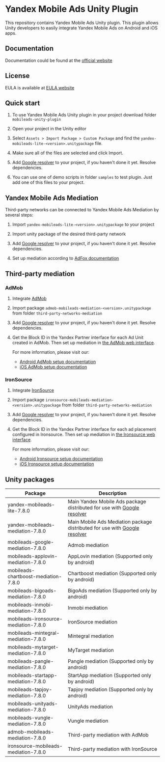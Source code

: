# Yandex Mobile Ads Unity Plugin

This repository contains Yandex Mobile Ads Unity plugin. This plugin allows Unity developers to easily integrate Yandex
Mobile Ads on Android and iOS apps.

## Documentation

Documentation could be found at the [official website][DOCUMENTATION]

## License

EULA is available at [EULA website][LICENSE]

## Quick start

1. To use Yandex Mobile Ads Unity plugin in your project download folder `mobileads-unity-plugin`

2. Open your project in the Unity editor

3. Select `Assets > Import Package > Custom Package` and find the `yandex-mobileads-lite-<version>.unitypackage` file.

4. Make sure all of the files are selected and click Import.

5. Add [Google resolver] to your project, if you haven't done it yet. Resolve dependencies.

6. You can use one of demo scripts in folder `samples` to test plugin. Just add one of this files to your project.

## Yandex Mobile Ads Mediation

Third-party networks can be connected to Yandex Mobile Ads Mediation by several steps:

1. Import `yandex-mobileads-lite-<version>.unitypackage` to your project

2. Import unity package of the desired third-party network

3. Add [Google resolver] to your project, if you haven't done it yet. Resolve dependencies.

4. Set up mediation according
   to [AdFox documentation](https://yandex.com/dev/mobile-ads/doc/plugins/unity/mob-mediation/list-network-docpage/)

## Third-party mediation

### AdMob

1. Integrate [AdMob](https://developers.google.com/admob/unity/start)

2. Import package `admob-mobileads-mediation-<version>.unitypackage` from folder `third-party-networks-mediation`

3. Add [Google resolver] to your project, if you haven't done it yet. Resolve dependencies.

4. Get the Block ID in the Yandex Partner interface for each Ad Unit created in AdMob. Then set up mediation
   in [the AdMob web interface](https://apps.admob.com).

   For more information, please visit our:
    * [Android AdMob setup documentation](https://yandex.ru/support2/mobile-ads/en/dev/android/admob-third)
    * [iOS AdMob setup documentation](https://yandex.ru/support2/mobile-ads/en/dev/ios/admob-third)

### IronSource

1. Integrate [IronSource](https://developers.is.com/ironsource-mobile/unity/unity-plugin/)

2. Import package `ironsource-mobileads-mediation-<version>.unitypackage` from folder `third-party-networks-mediation`

3. Add [Google resolver] to your project, if you haven't done it yet. Resolve dependencies.

4. Get the Block ID in the Yandex Partner interface for each ad placement configured in Ironsource. Then set up
   mediation in [the Ironsource web interface](https://platform.ironsrc.com/partners/dashboard).

   For more information, please visit our:
    * [Android Ironsource setup documentation](https://yandex.com/support2/mobile-ads/en/dev/android/ironsource-third)
    * [iOS Ironsource setup documentation](https://yandex.com/support2/mobile-ads/en/dev/ios/ironsource-third)

## Unity packages

| Package                              | Description                                                                  |
|--------------------------------------|------------------------------------------------------------------------------|
| yandex-mobileads-lite-7.8.0          | Main Yandex Mobile Ads package distributed for use with [Google resolver]    |
| yandex-mobileads-mediation-7.8.0     | Main Mobile Ads Mediation package distributed for use with [Google resolver] |
| mobileads-google-mediation-7.8.0     | Admob mediation                                                              |
| mobileads-applovin-mediation-7.8.0   | AppLovin mediation (Supported only by android)                               |
| mobileads-chartboost-mediation-7.8.0 | Chartboost mediation (Supported only by android)                             |
| mobileads-bigoads-mediation-7.8.0    | BigoAds mediation (Supported only by android)                                |
| mobileads-inmobi-mediation-7.8.0     | Inmobi mediation                                                             |
| mobileads-ironsource-mediation-7.8.0 | IronSource mediation                                                         |
| mobileads-mintegral-mediation-7.8.0  | Mintegral mediation                                                          |
| mobileads-mytarget-mediation-7.8.0   | MyTarget mediation                                                           |
| mobileads-pangle-mediation-7.8.0     | Pangle mediation (Supported only by android)                                 |
| mobileads-startapp-mediation-7.8.0   | StartApp mediation (Supported only by android)                               |
| mobileads-tapjoy-mediation-7.8.0     | Tapjoy mediation (Supported only by android)                                 |
| mobileads-unityads-mediation-7.8.0   | UnityAds mediation                                                           |
| mobileads-vungle-mediation-7.8.0     | Vungle mediation                                                             |
| admob-mobileads-mediation-7.8.0      | Third-party mediation with AdMob                                             |
| ironsource-mobileads-mediation-7.8.0 | Third-party mediation with IronSource                                        |

[Google resolver]: https://github.com/googlesamples/unity-jar-resolver

[DOCUMENTATION]: https://yandex.ru/support2/mobile-ads/ru/dev/unity

[LICENSE]: https://legal.yandex.com/partner_ch/

